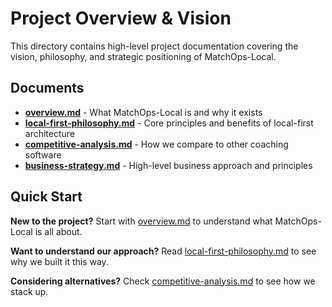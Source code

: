 # Project Overview & Vision

This directory contains high-level project documentation covering the vision, philosophy, and strategic positioning of MatchOps-Local.

## Documents

- **[overview.md](./overview.md)** - What MatchOps-Local is and why it exists
- **[local-first-philosophy.md](./local-first-philosophy.md)** - Core principles and benefits of local-first architecture
- **[competitive-analysis.md](./competitive-analysis.md)** - How we compare to other coaching software
- **[business-strategy.md](./business-strategy.md)** - High-level business approach and principles

## Quick Start

**New to the project?** Start with [overview.md](./overview.md) to understand what MatchOps-Local is all about.

**Want to understand our approach?** Read [local-first-philosophy.md](./local-first-philosophy.md) to see why we built it this way.

**Considering alternatives?** Check [competitive-analysis.md](./competitive-analysis.md) to see how we stack up.

